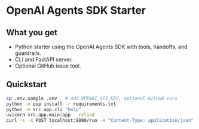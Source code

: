 # OpenAI Agents SDK Starter

## What you get
- Python starter using the OpenAI Agents SDK with tools, handoffs, and guardrails.
- CLI and FastAPI server.
- Optional GitHub issue tool.

## Quickstart
```bash
cp .env.sample .env   # add OPENAI_API_KEY, optional GitHub vars
python -m pip install -r requirements.txt
python -m src.app.cli "help"
uvicorn src.app.main:app --reload
curl -s -X POST localhost:8000/run -H "Content-Type: application/json" -d '{"input":"open an issue: onboarding bug"}'
```
